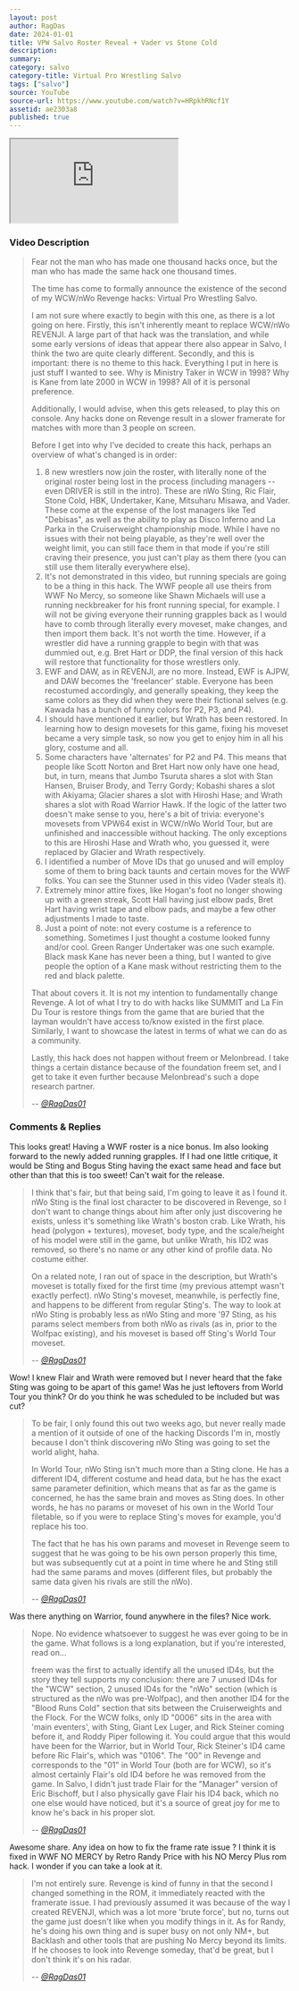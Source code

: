 ```yaml
---
layout: post
author: RagDas
date: 2024-01-01
title: VPW Salvo Roster Reveal + Vader vs Stone Cold
description:
summary:
category: salvo
category-title: Virtual Pro Wrestling Salvo
tags: ["salvo"]
source: YouTube
source-url: https://www.youtube.com/watch?v=HRpkhRNcf1Y
assetid: ae2303a8
published: true
---
```



<div class="ratio ratio-16x9 w-75 mx-auto d-block">
  <iframe src="https://www.youtube.com/embed/HRpkhRNcf1Y" title="YouTube video" allowfullscreen></iframe>
</div>


### Video Description


> Fear not the man who has made one thousand hacks once, but the man who has made the same hack one thousand times.
>
> The time has come to formally announce the existence of the second of my WCW/nWo Revenge hacks: Virtual Pro Wrestling Salvo.
>
> I am not sure where exactly to begin with this one, as there is a lot going on here. Firstly, this isn't inherently meant to replace WCW/nWo REVENJI. A large part of that hack was the translation, and while some early versions of ideas that appear there also appear in Salvo, I think the two are quite clearly different. Secondly, and this is important: there is no theme to this hack. Everything I put in here is just stuff I wanted to see. Why is Ministry Taker in WCW in 1998? Why is Kane from late 2000 in WCW in 1998? All of it is personal preference.
>
> Additionally, I would advise, when this gets released, to play this on console. Any hacks done on Revenge result in a slower framerate for matches with more than 3 people on screen.
>
> Before I get into why I've decided to create this hack, perhaps an overview of what's changed is in order:
>
> 1. 8 new wrestlers now join the roster, with literally none of the original roster being lost in the process (including managers -- even DRIVER is still in the intro). These are nWo Sting, Ric Flair, Stone Cold, HBK, Undertaker, Kane, Mitsuharu Misawa, and Vader. These come at the expense of the lost managers like Ted "Debisas", as well as the ability to play as Disco Inferno and La Parka in the Cruiserweight championship mode. While I have no issues with their not being playable, as they're well over the weight limit, you can still face them in that mode if you're still craving their presence, you just can't play as them there (you can still use them literally everywhere else).
> 2. It's not demonstrated in this video, but running specials are going to be a thing in this hack. The WWF people all use theirs from WWF No Mercy, so someone like Shawn Michaels will use a running neckbreaker for his front running special, for example. I will not be giving everyone their running grapples back as I would have to comb through literally every moveset, make changes, and then import them back. It's not worth the time. However, if a wrestler did have a running grapple to begin with that was dummied out, e.g. Bret Hart or DDP, the final version of this hack will restore that functionality for those wrestlers only.
> 3. EWF and DAW, as in REVENJI, are no more. Instead, EWF is AJPW, and DAW becomes the 'freelancer' stable. Everyone has been recostumed accordingly, and generally speaking, they keep the same colors as they did when they were their fictional selves (e.g. Kawada has a bunch of funny colors for P2, P3, and P4).
> 4. I should have mentioned it earlier, but Wrath has been restored. In learning how to design movesets for this game, fixing his moveset became a very simple task, so now you get to enjoy him in all his glory, costume and all.
> 5. Some characters have 'alternates' for P2 and P4. This means that people like Scott Norton and Bret Hart now only have one head, but, in turn, means that Jumbo Tsuruta shares a slot with Stan Hansen, Bruiser Brody, and Terry Gordy; Kobashi shares a slot with Akiyama; Glacier shares a slot with Hiroshi Hase; and Wrath shares a slot with Road Warrior Hawk. If the logic of the latter two doesn't make sense to you, here's a bit of trivia: everyone's movesets from VPW64 exist in WCW/nWo World Tour, but are unfinished and inaccessible without hacking. The only exceptions to this are Hiroshi Hase and Wrath who, you guessed it, were replaced by Glacier and Wrath respectively.
> 6. I identified a number of Move IDs that go unused and will employ some of them to bring back taunts and certain moves for the WWF folks. You can see the Stunner used in this video (Vader steals it).
> 7. Extremely minor attire fixes, like Hogan's foot no longer showing up with a green streak, Scott Hall having just elbow pads, Bret Hart having wrist tape and elbow pads, and maybe a few other adjustments I made to taste.
> 8. Just a point of note: not every costume is a reference to something. Sometimes I just thought a costume looked funny and/or cool. Green Ranger Undertaker was one such example. Black mask Kane has never been a thing, but I wanted to give people the option of a Kane mask without restricting them to the red and black palette.
>
> That about covers it. It is not my intention to fundamentally change Revenge. A lot of what I try to do with hacks like SUMMIT and La Fin Du Tour is restore things from the game that are buried that the layman wouldn't have access to/know existed in the first place. Similarly, I want to showcase the latest in terms of what we can do as a community.
>
> Lastly, this hack does not happen without freem or Melonbread. I take things a certain distance because of the foundation freem set, and I get to take it even further because Melonbread's such a dope research partner.
>
> -- <cite>[@RagDas01](https://www.youtube.com/@RagDas01)</cite>

### Comments & Replies

This looks great! Having a WWF roster is a nice bonus. Im also looking forward to the newly added running grapples. If I had one little critique, it would be Sting and Bogus Sting having the exact same head and face but other than that this is too sweet! Can't wait for the release.

> I think that's fair, but that being said, I'm going to leave it as I found it. nWo Sting is the final lost character to be discovered in Revenge, so I don't want to change things about him after only just discovering he exists, unless it's something like Wrath's boston crab. Like Wrath, his head (polygon + textures), moveset, body type, and the scale/height of his model were still in the game, but unlike Wrath, his ID2 was removed, so there's no name or any other kind of profile data. No costume either.
>
> On a related note, I ran out of space in the description, but Wrath's moveset is totally fixed for the first time (my previous attempt wasn't exactly perfect). nWo Sting's moveset, meanwhile, is perfectly fine, and happens to be different from regular Sting's. The way to look at nWo Sting is probably less as nWo Sting and more '97 Sting, as his params select members from both nWo as rivals (as in, prior to the Wolfpac existing), and his moveset is based off Sting's World Tour moveset.
>
> -- <cite>[@RagDas01](https://www.youtube.com/@RagDas01)</cite>

Wow! I knew Flair and Wrath were removed but I never heard that the fake Sting was going to be apart of this game! Was he just leftovers from World Tour you think? Or do you think he was scheduled to be included but was cut?

> To be fair, I only found this out two weeks ago, but never really made a mention of it outside of one of the hacking Discords I'm in, mostly because I don't think discovering nWo Sting was going to set the world alight, haha.
>
> In World Tour, nWo Sting isn't much more than a Sting clone. He has a different ID4, different costume and head data, but he has the exact same parameter definition, which means that as far as the game is concerned, he has the same brain and moves as Sting does. In other words, he has no params or moveset of his own in the World Tour filetable, so if you were to replace Sting's moves for example, you'd replace his too.
>
> The fact that he has his own params and moveset in Revenge seem to suggest that he was going to be his own person properly this time, but was subsequently cut at a point in time where he and Sting still had the same params and moves (different files, but probably the same data given his rivals are still the nWo).
>
> -- <cite>[@RagDas01](https://www.youtube.com/@RagDas01)</cite>


Was there anything on Warrior, found anywhere in the files? Nice work.

> Nope. No evidence whatsoever to suggest he was ever going to be in the game. What follows is a long explanation, but if you're interested, read on...
>
> freem was the first to actually identify all the unused ID4s, but the story they tell supports my conclusion: there are 7 unused ID4s for the "WCW" section, 2 unused ID4s for the "nWo" section (which is structured as the nWo was pre-Wolfpac), and then another ID4 for the "Blood Runs Cold" section that sits between the Cruiserweights and the Flock. For the WCW folks, only ID "0006" sits in the area with 'main eventers', with Sting, Giant Lex Luger, and Rick Steiner coming before it, and Roddy Piper following it. You could argue that this would have been for the Warrior, but in World Tour, Rick Steiner's ID4 came before Ric Flair's, which was "0106". The "00" in Revenge and corresponds to the "01" in World Tour (both are for WCW), so it's almost certainly Flair's old ID4 before he was removed from the game. In Salvo, I didn't just trade Flair for the "Manager" version of Eric Bischoff, but I also physically gave Flair his ID4 back, which no one else would have noticed, but it's a source of great joy for me to know he's back in his proper slot.
>
> -- <cite>[@RagDas01](https://www.youtube.com/@RagDas01)</cite>


Awesome share. Any idea on how to fix the frame rate issue ? I think it is fixed in WWF NO MERCY by Retro Randy Price with his NO Mercy Plus rom hack. I wonder if you can take a look at it.


> I'm not entirely sure. Revenge is kind of funny in that the second I changed something in the ROM, it immediately reacted with the framerate issue. I had previously assumed it was because of the way I created REVENJI, which was a lot more 'brute force', but no, turns out the game just doesn't like when you modify things in it. As for Randy, he's doing his own thing and is super busy on not only NM+, but Backlash and other tools that are pushing No Mercy beyond its limits. If he chooses to look into Revenge someday, that'd be great, but I don't think it's on his radar.
>
> -- <cite>[@RagDas01](https://www.youtube.com/@RagDas01)</cite>
